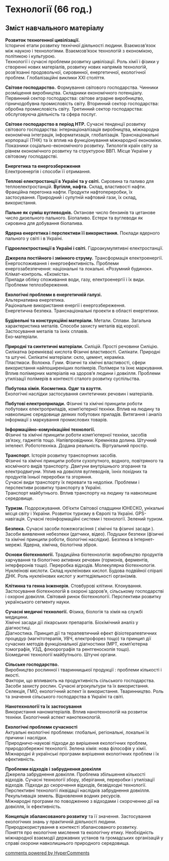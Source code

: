 <div id="hypercomments_widget" class="js-hypercomments-widget invisible"></div>

# Технології  (66 год.)

## Зміст навчального матеріалу

<p><b>Розвиток техногенної цивілізації.</b><br>
Історичні етапи розвитку технічної діяльності людини. Взаємозв’язок між наукою і технологіями.   Взаємозв’язок технологій з економікою, політикою і культурою. <br>
Технології і сучасні проблеми розвитку цивілізації. Роль хімії і фізики у створенні нових матеріалів, розвитку нових напрямів технологій, розв’язанні продовольчої, сировинної, енергетичної, екологічної проблем. Глобалізаційні виклики ХХІ століття.</p>
<p><b>Світове господарство.</b> Формування світового господарства. Чинники розміщення виробництва. Складники економічного потенціалу. Первинний сектор господарства: світове аграрне виробництво, гірничодобувна промисловість світу. Вторинний сектор господарства: обробна промисловість світу. Третинний сектор господарства: обслуговуюча діяльність та сфера послуг.</p>
<p><b>Світове господарство в період НТР.</b> Сучасні тенденції розвитку світового господарства: інтернаціоналізація виробництва, міжнародна економічна інтеграція, інформатизація, глобалізація. Транснаціональні корпорації (ТНК) та їх вплив на функціонування міжнародної економіки. <br>
Показники соціально-економічного розвитку. Типологія країн світу за рівнем економічного розвитку та структурою ВВП.  Місце України у світовому господарстві.</p>
<p><b>Енергетика та енергозбереження</b><br>
Електроенергія і способи її отримання. </p>
<p><b>Теплові електростанції в Україні та у світі.</b> Сировина та паливо для теплоелектростанцій. <b>Вугілля, нафта.</b> Склад, властивості нафти. Фракційна перегонка нафти. Продукти нафтопереробки, їх застосування. Природний і супутній нафтовий гази, їх склад, використання. </p>
<p><b>Пальне як суміш вуглеводнів.</b> Октанове число бензинів та цетанове число дизельного пального. Біопаливо. Естери та вуглеводи як сировина для добування біопалива.</p>
<p><b>Ядерна енергетика і перспективи її використання.</b> Поклади ядерного пального у світі і в Україні. </p>
<p><b>Гідроелектростанції в Україні і світі.</b> Гідроакумулятивні електростанції.</p>
<p><b>Джерела постійного і змінного струму.</b> Трансформація електроенергії.
Енергоспоживання і енергоефективність. Проблеми енергозабезпечення: національні та локальні. «Розумний будинок». Клімат-контроль. «Екоміста».<br> 
Прилади обліку  споживання води, газу, електроенергії і їх види. Проблеми теплозбереження.</p>
<p><b>Екологічні проблеми в енергетичній галузі.</b> <br>
Альтернативна енергетика. <br>
Раціональне використання енергії і енергозбереження. <br>
Енергетична безпека. Транснаціональні проекти в області енергетики.</p>
<p><b>Будівельні та конструкційні матеріали.</b> Метали. Сплави. Загальна характеристика металів. Способи захисту металів від корозії. Застосування металів та їхніх сплавів. <br>
Еко-матеріали. </p>
<p><b>Природні та синтетичні матеріали.</b> Силіцій. Прості речовини Силіцію. Силікатна (кремнієва) кислота Фізичні властивості. Силікати. Природні та штучні. Силікатні матеріали: скло, цемент, кераміка. <br>
Пластмаси. Волокна. Гуми. Фізичні та хімічні властивості, сфери використання найпоширеніших полімерів. Полімери та їхнє маркування. Вплив полімерних матеріалів на здоров’я людини і довкілля. Проблеми утилізації полімерів в контексті сталого розвитку суспільства. </p>
<p><b>Побутова хімія. Косметика. Одяг та взуття. </b><br>
Екологічні наслідки застосування синтетичних речовин і матеріалів. </p>
<p><b>Побутові електроприлади.</b> Фізичні та хімічні принципи роботи побутових електроприладів, комп’ютерної техніки. Вплив на людину та навколишнє середовище деяких побутових приладів. Витягання і аналіз інформації з маркування промислових товарів.</p>
<p><b>Інформаційно-комунікаційні технології.</b> <br>
Фізичні та хімічні принципи роботи комп’ютерної техніки, засобів зв’язку, гаджетів тощо. Напівпровідники. Кремнієва долина. Штучний інтелект. Робототехніка. Додана реальність. Віртуальний простір.</p>
<p><b>Транспорт.</b>  Історія розвитку транспортних засобів. <br>
Фізичні та хімічні принципи роботи сухопутного, водного,  повітряного та космічного видів транспорту. Двигуни внутрішнього згорання та електродвигуни. Уплив на довкілля вуглеводнів, їхніх похідних та продуктів їхньої переробки та згоряння.<br>
Сучасні види транспорту їх переваги та недоліки. Проблеми і перспективи розвитку транспорту в Україні.<br>
Транспорт майбутнього. Вплив транспорту на людину та навколишнє середовище.</p>
<p><b>Туризм.</b> Подорожування. Об’єкти Світової спадщини ЮНЕСКО, унікальні місця світу і України. Розвиток туризму в Європі та Україні. GPS-навігація. Сучасні геоінформаційні системи і технології. Зелений туризм.</p>
<p><b>Безпека.</b>  Сучасні засоби пожежогасіння ( хімічні та фізичні засади ). Засоби виявлення небезпеки (датчики,  відео). Подушки безпеки (фізичні та хімічні принципи роботи, біологічні наслідки). Безпека в Інтернет-мережі. Ядерна, хімічна, біологічна зброя.</p>
<p><b>Основи біотехнології.</b> Традиційна біотехнологія: виробництво продуктів харчування та біологічно активних речовин (гормонів, ферментів, інтерферонів тощо). Переробка відходів. Молекулярна біотехнологія. <br>
Нуклеїнові кислоти. Склад нуклеїнових кислот.  Будова подвійної спіралі ДНК. Роль нуклеїнових кислот у життєдіяльності організмів. </p>
<p><b>Клітинна та генна інженерія.</b> Стовбурові клітини. Клонування. Застосування біотехнологій в охороні здоров’я, сільському господарстві і охороні довкілля. Світовий ринок біотехнології. Перспективи розвитку українського  сегменту науки.</p>
<p><b>Сучасні медичні технології.</b> Фізика, біологія та хімія на службі медицини.<br> 
Хімічні засади дії лікарських препаратів. Біохімічний аналіз у діагностиці.<br>
Діагностика. Принцип дії та терапевтичний ефект фізіотерапевтичних процедур (магнітотерапія, УВЧ, електрофорез тощо) та принцип дії сучасних методів функціональної діагностики (МРТ, комп’ютерна томографія, УЗД, флюорографія та рентгеноскопія тощо).<br>
Біомедичні технології майбутнього. Штучні органи.</p>
<p><b>Сільське господарство. </b><br>
Виробництво рослинної і тваринницької продукції : проблеми кількості і якості.<br>
Фактори, що впливають на продуктивність сільського господарства. Засоби захисту рослин. Сучасні агрокультури та їх використання. Селекція, ГМО, екологічний аспект їх використання. Тваринництво. Роль та значення сільського господарства в Україні та світі. </p>
<p><b>Нанотехнології та їх застосування</b><br>
Використання наноматеріалів. Вплив нанотехнологій на розвиток техніки. Екологічний аспект нанотехнологій.</p>
<p><b>Екологічні проблеми сучасності</b><br>
Актуальні екологічні проблеми: глобальні, регіональні, локальні їх причини і наслідки. <br>
Природничо-наукові підходи до вирішення екологічних проблем, природозбережні технології. Зелена хімія: нова філософія у хімії.
Міжнародні й українські програми вирішення екологічних проблем і їх ефективність.</p>
<p><b>Проблеми відходів і забруднення довкілля</b><br>
Джерела забруднення довкілля. Проблема збільшення кількості відходів. Сучасні технології збору, зберігання, переробки і утилізації відходів. Підходи до скорочення відходів, безвідходні технології. Перспективні технології ліквідації наслідків забруднення довкілля. Рекультивація земель. Відновлення водних ресурсів.<br>
 Міжнародні програми по поводженню з відходами і скороченню дії на довкілля, їх ефективність.</p>
<p><b>Концепція збалансованого розвитку</b> та її значення. Застосування екологічних знань у практичній діяльності людини. Природокористування  в контексті збалансованого розвитку. <br>
Поняття про екологічне мислення та екологічну етику. Необхідність міжнародної взаємодії державних установ та громадських організацій у справі охорони навколишнього природного середовища.</p>


<div class="js-hypercomments-container">
<a href="http://hypercomments.com" class="hc-link" title="comments widget">comments powered by HyperComments</a>
</div>